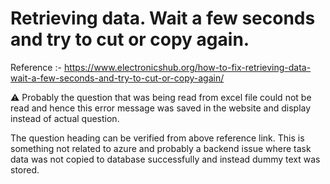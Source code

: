 # Retrieving data. Wait a few seconds and try to cut or copy again.

Reference :- https://www.electronicshub.org/how-to-fix-retrieving-data-wait-a-few-seconds-and-try-to-cut-or-copy-again/

⚠ Probably the question that was being read from excel file could not be read and hence this error message was saved in the website and display instead of actual question.

The question heading can be verified from above reference link. This is something not related to azure and probably a backend issue where task data was not copied to database successfully and instead dummy text was stored.

